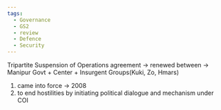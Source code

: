 ```yaml
---
tags:
  - Governance
  - GS2
  - review
  - Defence
  - Security
---
```

Tripartite Suspension of Operations agreement -> renewed between -> Manipur Govt + Center + Insurgent Groups(Kuki, Zo, Hmars)
1. came into force -> 2008
2. to end hostilities by initiating political dialogue and mechanism under COI